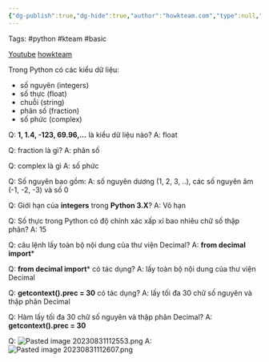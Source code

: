 ```yaml
---
{"dg-publish":true,"dg-hide":true,"author":"howkteam.com","type":null,"genre":null,"word-count":null,"tags":null,"title":"06. Kiểu dữ liệu số trong Python","FILE TAGS":"Python::Basic::06_Kieu_du_lieu_so_trong_Python","permalink":"/1-project/hoc-python/06-kieu-du-lieu-so-trong-python/","hide":true,"dgPassFrontmatter":true}
---
```


Tags: #python #kteam #basic 

[Youtube](https://youtu.be/IAVvgqDBiv0)
[howkteam](https://howkteam.vn/course/lap-trinh-python-co-ban/kieu-du-lieu-so-trong-python-1540)

Trong Python có các kiểu dữ liệu:
 - số nguyên (integers)
 - số thực (float)
 - chuỗi (string)
 - phân số (fraction)
 - số phức (complex)

Q: **1, 1.4, -123, 69.96,…** là kiểu dữ liệu nào?
A: float 
<!--ID: 1693884926445-->


Q: fraction là gì?
A: phân số
<!--ID: 1693449222758-->


Q: complex là gì
A: số phức
<!--ID: 1693449222768-->


Q: Số nguyên bao gồm:
A: số nguyên dương (1, 2, 3, ..), các số nguyên âm (-1, -2, -3) và số 0
<!--ID: 1693449222776-->


Q: Giới hạn của **integers** trong **Python 3.X**?
A: Vô hạn
<!--ID: 1693449222782-->


Q: Số thực trong Python có độ chính xác xấp xỉ bao nhiêu chữ số thập phân?
A: 15
<!--ID: 1693449222790-->


Q: câu lệnh lấy toàn bộ nội dung của thư viện Decimal?
A: **from decimal import***
<!--ID: 1693449222797-->


Q: **from decimal import*** có tác dụng?
A: lấy toàn bộ nội dung của thư viện Decimal
<!--ID: 1693449222806-->


Q: **getcontext().prec = 30** có tác dụng?
A: lấy tối đa 30 chữ số nguyên và thập phân Decimal
<!--ID: 1693449222816-->


Q: Hàm lấy tối đa 30 chữ số nguyên và thập phân Decimal?
A: **getcontext().prec = 30**
<!--ID: 1693449222839-->


Q: ![Pasted image 20230831112553.png](/img/user/4.%20RESOURCE/attachments/Pasted%20image%2020230831112553.png)
A: ![Pasted image 20230831112607.png](/img/user/4.%20RESOURCE/attachments/Pasted%20image%2020230831112607.png)
<!--ID: 1693449222845-->


